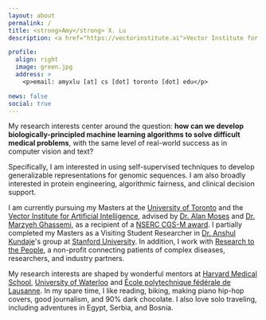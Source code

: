 ```yaml
---
layout: about
permalink: /
title: <strong>Amy</strong> X. Lu
description: <a href="https://vectorinstitute.ai">Vector Institute for Artificial Intelligence</a> | <a href="http://web.cs.toronto.edu/">Department of Computer Science, University of Toronto</a>

profile:
  align: right
  image: green.jpg
  address: >
    <p>email: amyxlu [at] cs [dot] toronto [dot] edu</p>

news: false
social: true
---
```


My research interests center around the question: **how can we develop biologically-principled machine learning algorithms to solve difficult medical problems**, with the same level of real-world success as in computer vision and text?

Specifically, I am interested in using self-supervised techniques to develop generalizable representations for genomic sequences. I am also broadly interested in protein engineering, algorithmic fairness, and clinical decision support.

I am currently pursuing my Masters at the [University of Toronto](https://vectorinstitute.ai) and the [Vector Institute for Artificial Intelligence](http://web.cs.toronto.edu/), advised by [Dr. Alan Moses](http://www.moseslab.csb.utoronto.ca/) and [Dr. Marzyeh Ghassemi](http://www.marzyehghassemi.com/), as a recipient of a [NSERC CGS-M award](http://www.nserc-crsng.gc.ca/Students-Etudiants/PG-CS/CGSM-BESCM_eng.asp). I partially completed my Masters as a Visiting Student Researcher in [Dr. Anshul Kundaje](http://anshul.kundaje.net)'s group at [Stanford University](https://www.stanford.edu/). In addition, I work with [Research to the People](https://www.researchtothepeople.org/), a non-profit connecting patients of complex diseases, researchers, and industry partners. 

My research interests are shaped by wonderful mentors at [Harvard Medical School](https://www.slizlab.org/), [University of Waterloo](http://doxey.uwaterloo.ca/) and [École polytechnique fédérale de Lausanne](https://lbm.epfl.ch/). In my spare time, I like reading, biking, making piano hip-hop covers, good journalism, and 90% dark chocolate. I also love solo traveling, including adventures in Egypt, Serbia, and Bosnia.
